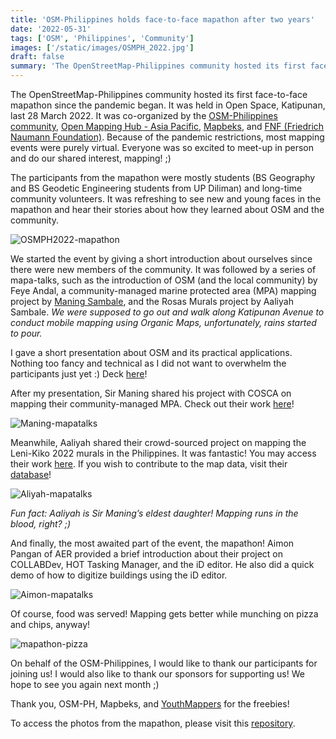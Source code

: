 ```yaml
---
title: 'OSM-Philippines holds face-to-face mapathon after two years'
date: '2022-05-31'
tags: ['OSM', 'Philippines', 'Community']
images: ['/static/images/OSMPH_2022.jpg']
draft: false
summary: 'The OpenStreetMap-Philippines community hosted its first face-to-face mapathon since the pandemic began.'
---
```


The OpenStreetMap-Philippines community hosted its first face-to-face mapathon since the pandemic began. It was held in Open Space, Katipunan, last 28 March 2022. It was co-organized by the [OSM-Philippines community](https://www.facebook.com/OSMPH), [Open Mapping Hub - Asia Pacific](https://twitter.com/openmapping_ap), [Mapbeks](https://www.mapbeks.org/), and [FNF (Friedrich Naumann Foundation)](https://www.freiheit.org/). Because of the pandemic restrictions, most mapping events were purely virtual. Everyone was so excited to meet-up in person and do our shared interest, mapping! ;)

The participants from the mapathon were mostly students (BS Geography and BS Geodetic Engineering students from UP Diliman) and long-time community volunteers. It was refreshing to see new and young faces in the mapathon and hear their stories about how they learned about OSM and the community.

![OSMPH2022-mapathon](/static/images/OSMPH_2022.jpg)

We started the event by giving a short introduction about ourselves since there were new members of the community. It was followed by a series of mapa-talks, such as the introduction of OSM (and the local community) by Feye Andal, a community-managed marine protected area (MPA) mapping project by [Maning Sambale](https://www.openstreetmap.org/user/maning/), and the Rosas Murals project by Aaliyah Sambale. _We were supposed to go out and walk along Katipunan Avenue to conduct mobile mapping using Organic Maps, unfortunately, rains started to pour._

I gave a short presentation about OSM and its practical applications. Nothing too fancy and technical as I did not want to overwhelm the participants just yet :) Deck [here](https://www.canva.com/design/DAEVtt4e3J0/2teqtDyBOuP-OKu5qcs40Q/watch?utm_content=DAEVtt4e3J0&utm_campaign=designshare&utm_medium=link&utm_source=publishsharelink)!

After my presentation, Sir Maning shared his project with COSCA on mapping their community-managed MPA. Check out their work [here](https://www.openstreetmap.org/user/maning/diary/394091)!

![Maning-mapatalks](/static/images/maning_osmph2022.jpg)

Meanwhile, Aaliyah shared their crowd-sourced project on mapping the Leni-Kiko 2022 murals in the Philippines. It was fantastic! You may access their work [here](https://aaliyahsambale.github.io/rosasmurals/). If you wish to contribute to the map data, visit their [database](https://docs.google.com/spreadsheets/d/1obi4KOITLK8v-AhdJ0NM6riAnw1cmYcG4-EB3tTG1M8/edit?fbclid=IwAR3GnQ3s9Tbql2Q-V_NOx20OBQoMVUwFy_y0-9u4_tnh7IpgIwC8q21o-QA#gid=0)!

![Aliyah-mapatalks](/static/images/aliyah_osmph2022.jpg)

_Fun fact: Aaliyah is Sir Maning’s eldest daughter! Mapping runs in the blood, right? ;)_

And finally, the most awaited part of the event, the mapathon! Aimon Pangan of AER provided a brief introduction about their project on COLLABDev, HOT Tasking Manager, and the iD editor. He also did a quick demo of how to digitize buildings using the iD editor.

![Aimon-mapatalks](/static/images/aimon_osmph2022.jpg)

Of course, food was served! Mapping gets better while munching on pizza and chips, anyway!

![mapathon-pizza](/static/images/mapathonizza_osmph2022.jpg)

On behalf of the OSM-Philippines, I would like to thank our participants for joining us! I would also like to thank our sponsors for supporting us! We hope to see you again next month ;)

Thank you, OSM-PH, Mapbeks, and [YouthMappers](https://youthmappers.org) for the freebies!

To access the photos from the mapathon, please visit this [repository](https://github.com/feyeandal/osmph2022_mapathon).
